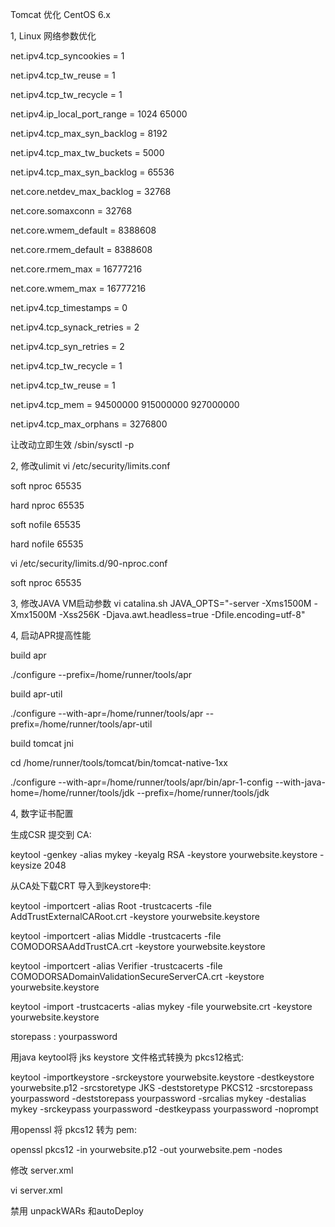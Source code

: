 
Tomcat 优化 CentOS 6.x

1, Linux 网络参数优化

net.ipv4.tcp_syncookies = 1

net.ipv4.tcp_tw_reuse = 1

net.ipv4.tcp_tw_recycle = 1

net.ipv4.ip_local_port_range = 1024 65000

net.ipv4.tcp_max_syn_backlog = 8192

net.ipv4.tcp_max_tw_buckets = 5000

net.ipv4.tcp_max_syn_backlog = 65536

net.core.netdev_max_backlog = 32768

net.core.somaxconn = 32768

net.core.wmem_default = 8388608

net.core.rmem_default = 8388608

net.core.rmem_max = 16777216

net.core.wmem_max = 16777216

net.ipv4.tcp_timestamps = 0

net.ipv4.tcp_synack_retries = 2

net.ipv4.tcp_syn_retries = 2

net.ipv4.tcp_tw_recycle = 1

net.ipv4.tcp_tw_reuse = 1

net.ipv4.tcp_mem = 94500000 915000000 927000000

net.ipv4.tcp_max_orphans = 3276800

让改动立即生效 /sbin/sysctl -p

2, 修改ulimit vi /etc/security/limits.conf

soft nproc 65535

hard nproc 65535

soft nofile 65535

hard nofile 65535

vi /etc/security/limits.d/90-nproc.conf

soft nproc 65535

3, 修改JAVA VM启动参数 vi catalina.sh
JAVA_OPTS="-server -Xms1500M -Xmx1500M -Xss256K -Djava.awt.headless=true -Dfile.encoding=utf-8"

4, 启动APR提高性能

build apr

./configure --prefix=/home/runner/tools/apr

build apr-util

./configure --with-apr=/home/runner/tools/apr --prefix=/home/runner/tools/apr-util

build tomcat jni

cd /home/runner/tools/tomcat/bin/tomcat-native-1xx

./configure --with-apr=/home/runner/tools/apr/bin/apr-1-config --with-java-home=/home/runner/tools/jdk --prefix=/home/runner/tools/jdk

4, 数字证书配置

生成CSR 提交到 CA:

keytool -genkey -alias mykey -keyalg RSA -keystore yourwebsite.keystore -keysize 2048

从CA处下载CRT 导入到keystore中:

keytool -importcert -alias Root -trustcacerts -file AddTrustExternalCARoot.crt -keystore yourwebsite.keystore

keytool -importcert -alias Middle -trustcacerts -file COMODORSAAddTrustCA.crt -keystore yourwebsite.keystore

keytool -importcert -alias Verifier -trustcacerts -file COMODORSADomainValidationSecureServerCA.crt -keystore yourwebsite.keystore

keytool -import -trustcacerts -alias mykey -file yourwebsite.crt -keystore yourwebsite.keystore

storepass : yourpassword

用java keytool将 jks keystore 文件格式转换为 pkcs12格式:

keytool -importkeystore -srckeystore yourwebsite.keystore -destkeystore yourwebsite.p12 -srcstoretype JKS -deststoretype PKCS12 -srcstorepass yourpassword -deststorepass yourpassword -srcalias mykey -destalias mykey -srckeypass yourpassword -destkeypass yourpassword -noprompt

用openssl 将 pkcs12 转为 pem:

openssl pkcs12 -in yourwebsite.p12 -out yourwebsite.pem -nodes

修改 server.xml

<Connector port="8443" 
           protocol="org.apache.coyote.http11.Http11AprProtocol"
           maxThreads="2048" 
           maxHttpHeaderSize="8192"
           URIEncoding="UTF-8"
           connectionTimeout="20000"
           minSpareThreads="20"
           acceptCount="1000"
           enableLookups="false"
           useBodyEncodingForURI="true"
           SSLCertificateKeyFile="/websecure/yourwebsite.pem"
           SSLPassword="yourpassword"
           SSLVerifyClient="false"
           SSLProtocol="TLSv1"
           SSLCertificateFile="/websecure/yourwebsite.crt" 
           SSLEnabled="true" 
           scheme="https" 
           secure="true"                
/>

vi server.xml

禁用 unpackWARs 和autoDeploy

   <Host name="localhost"  appBase="webapps"
            unpackWARs="false" autoDeploy="false">


